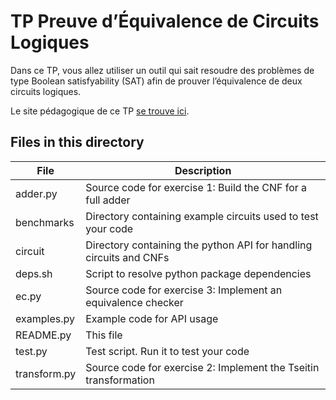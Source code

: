TP Preuve d’Équivalence de Circuits Logiques
============================================

Dans ce TP, vous allez utiliser un outil qui sait resoudre des
problèmes de type Boolean satisfyability (SAT) afin de prouver
l’équivalence de deux circuits logiques.

Le site pédagogique de ce TP [se trouve ici](https://se206.wp.imt.fr/tp-preuve-dequivalence-de-circuits-logiques/).


Files in this directory
-----------------------

|File| Description|
|----|------------|
|adder.py | Source code for exercise 1: Build the CNF for a full adder |
|benchmarks | Directory containing example circuits used to test your code |
|circuit| Directory containing the python API for handling circuits and CNFs |
|deps.sh|         Script to resolve python package dependencies |
|ec.py |           Source code for exercise 3: Implement an equivalence checker |
|examples.py|     Example code for API usage|
|README.py|       This file|
|test.py | Test script. Run it to test your code|
|transform.py|    Source code for exercise 2: Implement the Tseitin transformation|

